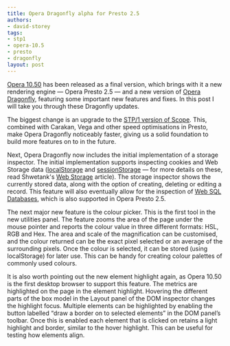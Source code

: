 ```yaml
---
title: Opera Dragonfly alpha for Presto 2.5
authors:
- david-storey
tags:
- stp1
- opera-10.5
- presto
- dragonfly
layout: post
---
```

<p><a href="http://www.opera.com/browser/">Opera 10.50</a> has been released as a final version, which brings with it a new rendering engine — Opera Presto 2.5 — and a new version of <a href="http://dragonfly.opera.com/">Opera Dragonfly</a>, featuring some important new features and fixes. In this post I will take you through these Dragonfly updates.</p>

<p>The biggest change is an upgrade to the <a href="http://dragonfly.opera.com/app/scope-interface/scope-transport-protocol.html">STP/1 version of Scope</a>. This, combined with Carakan, Vega and other speed optimisations in Presto, make Opera Dragonfly noticeably faster, giving us a solid foundation to build more features on to in the future.</p>

<p>Next, Opera Dragonfly now includes the initial implementation of a storage inspector. The initial implementation supports inspecting cookies and Web Storage data (<a href="http://dev.w3.org/html5/webstorage/#the-localstorage-attribute">localStorage</a> and <a href="http://dev.w3.org/html5/webstorage/#the-sessionstorage-attribute">sessionStorage</a> — for more details on these, read Shwetank&#39;s <a href="http://dev.opera.com/articles/view/web-storage/">Web Storage</a> article).
The storage inspector shows the currently stored data, along with the option of creating, deleting or editing a record. This feature will also eventually allow for the inspection of <a href="http://dev.w3.org/html5/webdatabase/">Web SQL Databases</a>, which is also supported in Opera Presto 2.5.</p>

<p>The next major new feature is the colour picker. This is the first tool in the new utilities panel. The feature zooms the area of the page under the mouse pointer and reports the colour value in three different formats: HSL, RGB and Hex. The area and scale of the magnification can be customised, and the colour returned can be the exact pixel selected or an average of the surrounding pixels. Once the colour is selected, it can be stored (using localStorage) for later use. This can be handy for creating colour palettes of commonly used colours.</p>

<p>It is also worth pointing out the new element highlight again, as Opera 10.50 is the first desktop browser to support this feature. The metrics are highlighted on the page in the element highlight. Hovering the different parts of the box model in the Layout panel of the DOM inspector changes the highlight focus. Multiple elements can be highlighted by enabling the button labelled <q>draw a border on to selected elements</q> in the DOM panel’s toolbar. Once this is enabled each element that is clicked on retains a light highlight and border, similar to the hover highlight. This can be useful for testing how elements align.</p>
